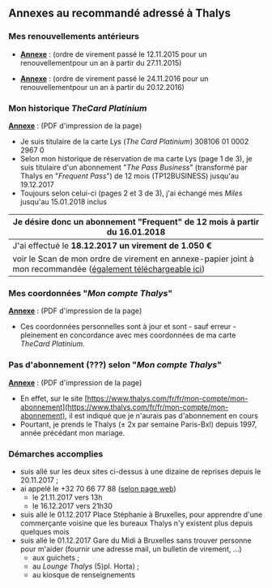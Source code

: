 ## Annexes au recommandé adressé à Thalys

### Mes renouvellements antérieurs

* [**Annexe**](Renouv_2015.pdf) : (ordre de virement passé le 12.11.2015 pour un renouvellementpour un an à partir du 27.11.2015)

* [**Annexe**](Renouv_2016.pdf) : (ordre de virement passé le 24.11.2016 pour un renouvellementpour un an à partir du 20.12.2016)

### Mon historique *TheCard Platinium*

[**Annexe**](Historique_TheCard.pdf) : (PDF d'impression de la page)

* Je suis titulaire de la carte Lys (*The Card Platinium*) 308106 01 0002 2967 0
* Selon mon historique de réservation de ma carte Lys (page 1 de 3), je suis titulaire d'un abonnement "*The Pass Business*" (transformé par Thalys en "*Frequent Pass*") de 12 mois (TP12BUSINESS) jusqu'au 19.12.2017
* Toujours selon celui-ci (pages 2 et 3 de 3), j'ai échangé mes *Miles* jusqu'au 15.01.2018 inclus

| Je désire donc un abonnement "Frequent" de 12 mois à partir du 16.01.2018 |
| --- |
| J'ai effectué le **18.12.2017 un virement de 1.050 &euro;** |
| voir le Scan de mon ordre de virement en annexe-papier joint à mon recommandée ([également téléchargeable ici](Scan_VIREMENT_20171218_1050euro.pdf)) |

### Mes coordonnées "*Mon compte Thalys*"

[**Annexe**](Infos_compte_Thalys.pdf) : (PDF d'impression de la page)

* Ces coordonnées personnelles sont à jour et sont - sauf erreur - pleinement en concordance avec mes coordonnées de ma carte *TheCard Platinium*.

### Pas d'abonnement (???) selon "*Mon compte Thalys*"

[**Annexe**](Soi_disant_pas_d-abonnement.pdf) : (PDF d'impression de la page)

* En effet, sur le site [https://www.thalys.com/fr/fr/mon-compte/mon-abonnement](https://www.thalys.com/fr/fr/mon-compte/mon-abonnement), il est indiqué que je n'aurais pas d'abonnement en cours
* Pourtant, je prends le Thalys (&pm; 2x par semaine Paris-Bxl) depuis 1997, année précédant mon mariage.

### Démarches accomplies

* suis allé sur les deux sites ci-dessus à une dizaine de reprises depuis le 20.11.2017 ;
* ai appelé le +32 70 66 77 88 ([selon page web](https://bobjr-1.github.io/Temp/Telephone.html))
    * le 21.11.2017 vers 13h
    * le 16.12.2017 vers 21h30
* suis allé le 01.12.2017 Place Stéphanie à Bruxelles, pour apprendre d'une commerçante voisine que les bureaux Thalys n'y existent plus depuis quelques mois 
* suis allé le 01.12.2017 Gare du Midi à Bruxelles sans trouver personne pour m'aider (fournir une adresse mail, un bulletin de virement, ...)
    * aux guichets ;
    * au *Lounge Thalys* (5)pl. Horta) ;
    * au kiosque de renseignements


